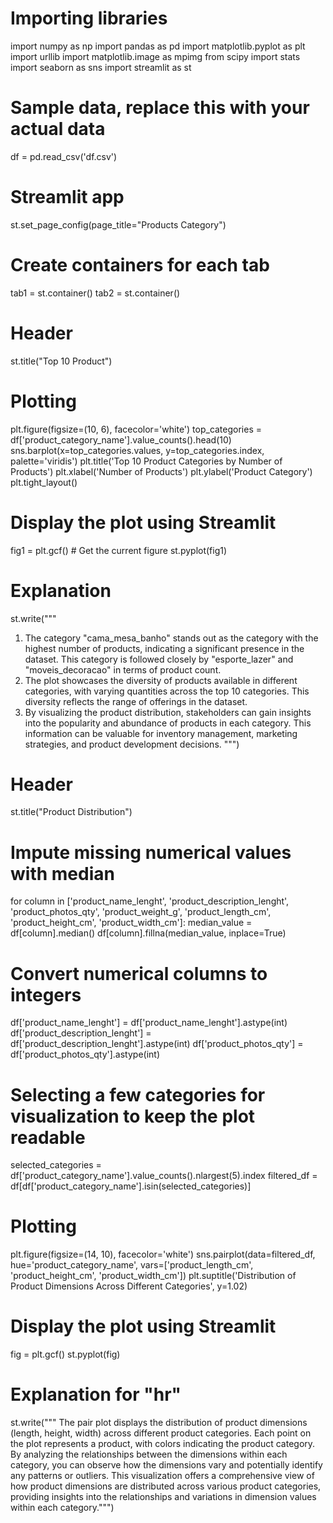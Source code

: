  # Importing libraries
import numpy as np
import pandas as pd
import matplotlib.pyplot as plt
import urllib
import matplotlib.image as mpimg
from scipy import stats
import seaborn as sns
import streamlit as st


# Sample data, replace this with your actual data
df = pd.read_csv('df.csv')

# Streamlit app
st.set_page_config(page_title="Products Category")

# Create containers for each tab
tab1 = st.container()
tab2 = st.container()


# Header
st.title("Top 10 Product")

# Plotting
plt.figure(figsize=(10, 6), facecolor='white')
top_categories = df['product_category_name'].value_counts().head(10)
sns.barplot(x=top_categories.values, y=top_categories.index, palette='viridis')
plt.title('Top 10 Product Categories by Number of Products')
plt.xlabel('Number of Products')
plt.ylabel('Product Category')
plt.tight_layout()

# Display the plot using Streamlit
fig1 = plt.gcf()  # Get the current figure
st.pyplot(fig1)

# Explanation
st.write("""
1. The category "cama_mesa_banho" stands out as the category with the highest number of products, indicating a significant presence in the dataset. This category is followed closely by "esporte_lazer" and "moveis_decoracao" in terms of product count. 
2. The plot showcases the diversity of products available in different categories, with varying quantities across the top 10 categories. This diversity reflects the range of offerings in the dataset.
3. By visualizing the product distribution, stakeholders can gain insights into the popularity and abundance of products in each category. This information can be valuable for inventory management, marketing strategies, and product development decisions.
""")


# Header
st.title("Product Distribution")

# Impute missing numerical values with median
for column in ['product_name_lenght', 'product_description_lenght', 'product_photos_qty', 'product_weight_g', 'product_length_cm', 'product_height_cm', 'product_width_cm']:
    median_value = df[column].median()
    df[column].fillna(median_value, inplace=True)

# Convert numerical columns to integers
df['product_name_lenght'] = df['product_name_lenght'].astype(int)
df['product_description_lenght'] = df['product_description_lenght'].astype(int)
df['product_photos_qty'] = df['product_photos_qty'].astype(int)

# Selecting a few categories for visualization to keep the plot readable
selected_categories = df['product_category_name'].value_counts().nlargest(5).index
filtered_df = df[df['product_category_name'].isin(selected_categories)]

# Plotting
plt.figure(figsize=(14, 10), facecolor='white')
sns.pairplot(data=filtered_df, hue='product_category_name', vars=['product_length_cm', 'product_height_cm', 'product_width_cm'])
plt.suptitle('Distribution of Product Dimensions Across Different Categories', y=1.02)

# Display the plot using Streamlit 
fig = plt.gcf()
st.pyplot(fig)

# Explanation for "hr"

st.write("""
The pair plot displays the distribution of product dimensions (length, height, width) across different product categories. Each point on the plot represents a product, with colors indicating the product category. By analyzing the relationships between the dimensions within each category, you can observe how the dimensions vary and potentially identify any patterns or outliers. This visualization offers a comprehensive view of how product dimensions are distributed across various product categories, providing insights into the relationships and variations in dimension values within each category.""")

